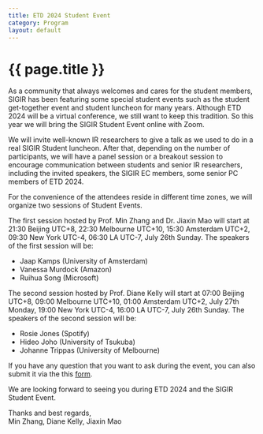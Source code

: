 ```yaml
---
title: ETD 2024 Student Event
category: Program
layout: default
---
```


# {{ page.title }}

As a community that always welcomes and cares for the student members, SIGIR has been featuring some special student events such as the student get-together event and student luncheon for many years. Although ETD 2024 will be a virtual conference, we still want to keep this tradition. So this year we will bring the SIGIR Student Event online with Zoom.

We will invite well-known IR researchers to give a talk as we used to do in a real SIGIR Student luncheon. After that, depending on the number of participants, we will have a panel session or a breakout session to encourage communication between students and senior IR researchers, including the invited speakers, the SIGIR EC members, some senior PC members of ETD 2024.

For the convenience of the attendees reside in different time zones, we will organize two sessions of Student Events.

The first session hosted by Prof. Min Zhang and Dr. Jiaxin Mao will start at 21:30 Beijing UTC+8, 22:30 Melbourne UTC+10, 15:30 Amsterdam UTC+2, 09:30 New York UTC-4, 06:30 LA UTC-7, July 26th Sunday. The speakers of the first session will be:
* Jaap Kamps (University of Amsterdam)
* Vanessa Murdock (Amazon)
* Ruihua Song (Microsoft)

The second session hosted by Prof. Diane Kelly will start at 07:00 Beijing UTC+8, 09:00 Melbourne UTC+10, 01:00 Amsterdam UTC+2, July 27th Monday, 19:00 New York UTC-4, 16:00 LA UTC-7, July 26th Sunday. The speakers of the second session will be:
* Rosie Jones (Spotify)
* Hideo Joho (University of Tsukuba)
* Johanne Trippas (University of Melbourne)

If you have any question that you want to ask during the event, you can also submit it via the this [form](https://docs.google.com/forms/d/e/1FAIpQLScfPvQgTspVUFLI6aKsgXx_-c_l2w9-Qh4b8JbXSnArBSIqfQ/viewform?usp=sf_link).

We are looking forward to seeing you during ETD 2024 and the SIGIR Student Event.

Thanks and best regards,<br>
Min Zhang, Diane Kelly, Jiaxin Mao
